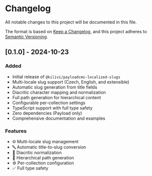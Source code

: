 # Changelog

All notable changes to this project will be documented in this file.

The format is based on [Keep a Changelog](https://keepachangelog.com/en/1.0.0/),
and this project adheres to [Semantic Versioning](https://semver.org/spec/v2.0.0.html).

## [0.1.0] - 2024-10-23

### Added

- Initial release of `@kilivi/payloadcms-localized-slugs`
- Multi-locale slug support (Czech, English, and extensible)
- Automatic slug generation from title fields
- Diacritic character mapping and normalization
- Full path generation for hierarchical content
- Configurable per-collection settings
- TypeScript support with full type safety
- Zero dependencies (Payload only)
- Comprehensive documentation and examples

### Features

- 🌐 Multi-locale slug management
- 🔤 Automatic title-to-slug conversion
- 🎯 Diacritic normalization
- 🔗 Hierarchical path generation
- ⚙️ Per-collection configuration
- ✅ Full type safety
